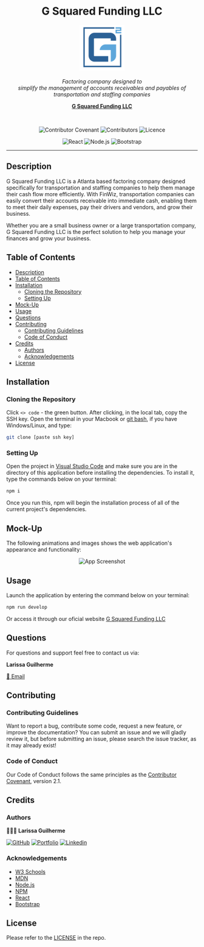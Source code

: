 <h1 align='center'> G Squared Funding LLC </h1>

<p align='center'>
    <img src='./client/src/assets/logo.png' alt='logo' width='120px' height='120px' />
  <br><br>
  <i> Factoring company designed to
    <br> simplify the management of accounts receivables and payables of transportation and staffing companies </i>
  <br>
</p>

<p align='center'>
  <a href='https://gsquaredfunding.com/'><strong> G Squared Funding LLC </strong></a>
  <br>
</p>

<br>

<div align='center'>

![Contributor Covenant](https://img.shields.io/badge/Contributor%20Covenant-2.1-ff69b4.svg)
![Contributors](https://img.shields.io/github/contributors/larigens/gsf?style=plastic&color=ff69b4)
![Licence](https://img.shields.io/static/v1?label=License&message=Apache-2.0&color=ff69b4)

</div>

<div align='center'>

![React](https://img.shields.io/badge/React-61DAFB?logo=react&logoColor=white)
![Node.js](https://img.shields.io/badge/Node.js-339933?logo=node.js&logoColor=white)
![Bootstrap](https://img.shields.io/badge/Bootstrap-4b0082?logo=bootstrap&logoColor=white)

</div>

---

## Description

G Squared Funding LLC is a Atlanta based factoring company designed specifically for transportation and staffing companies to help them manage their cash flow more efficiently. With FinWiz, transportation companies can easily convert their accounts receivable into immediate cash, enabling them to meet their daily expenses, pay their drivers and vendors, and grow their business. 

Whether you are a small business owner or a large transportation company, G Squared Funding LLC is the perfect solution to help you manage your finances and grow your business.

## Table of Contents

- [Description](#description)
- [Table of Contents](#table-of-contents)
- [Installation](#installation)
  - [Cloning the Repository](#cloning-the-repository)
  - [Setting Up](#setting-up)
- [Mock-Up](#mock-up)
- [Usage](#usage)
- [Questions](#questions)
- [Contributing](#contributing)
  - [Contributing Guidelines](#contributing-guidelines)
  - [Code of Conduct](#code-of-conduct)
- [Credits](#credits)
  - [Authors](#authors)
  - [Acknowledgements](#acknowledgements)
- [License](#license)

## Installation

### Cloning the Repository

Click `<> code` - the green button. After clicking, in the local tab, copy the SSH key. Open the terminal in your Macbook or [git bash](https://git-scm.com/downloads), if you have Windows/Linux, and type:

```bash
git clone [paste ssh key]
```

### Setting Up

Open the project in [Visual Studio Code](https://code.visualstudio.com/download) and make sure you are in the directory of this application before installing the dependencies. To install it, type the commands below on your terminal:

```bash
npm i
```

Once you run this, npm will begin the installation process of all of the current project's dependencies.

## Mock-Up

The following animations and images shows the web application's appearance and functionality:

<div align='center'>

<img src='./assets/homepage.gif' alt='App Screenshot' width='600px' height='300px' />


</div>

## Usage

Launch the application by entering the command below on your terminal:

```bash
npm run develop
```

Or access it through our oficial website [G Squared Funding LLC](https://gsquaredfunding.com/)

## Questions

For questions and support feel free to contact us via:

**Larissa Guilherme**

<a href='mailto:larigens@gsquaredfunding.com'>📧 Email </a>

## Contributing

### Contributing Guidelines

Want to report a bug, contribute some code, request a new feature, or improve the documentation? You can submit an issue and we will gladly review it, but before submitting an issue, please search the issue tracker, as it may already exist!

### Code of Conduct

Our Code of Conduct follows the same principles as the [Contributor Covenant](https://www.contributor-covenant.org/version/2/1/code_of_conduct/), version 2.1.

## Credits

### Authors

👩🏻‍💻 **Larissa Guilherme**

[![GitHub](https://img.shields.io/badge/GitHub-000?style=flat&logo=github)](https://github.com/larigens)
[![Portfolio](https://img.shields.io/badge/portfolio-000?style=flat&logo=ko-fi&logoColor=white)](https://larigens.github.io/laricodes/)
[![Linkedin](https://img.shields.io/badge/linkedin-0A66C2?style=flat&logo=linkedin&logoColor=white)](https://www.linkedin.com/in/larigens/)

### Acknowledgements

- [W3 Schools](https://www.w3schools.com)
- [MDN](https://developer.mozilla.org/en-US/)
- [Node.js](https://nodejs.org/en/)
- [NPM](https://www.npmjs.com/)
- [React](https://react.dev/learn)
- [Bootstrap](https://getbootstrap.com/docs/5.3/getting-started/introduction/)


## License

Please refer to the [LICENSE](https://choosealicense.com/licenses/apache-2.0/) in the repo.
